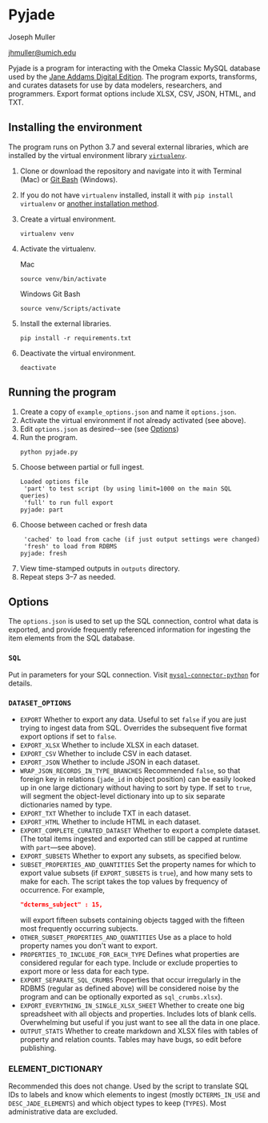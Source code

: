 # Pyjade

Joseph Muller

jhmuller@umich.edu

Pyjade is a program for interacting with the Omeka Classic MySQL database used by the [Jane Addams Digital Edition](https://github.com/joemull/pyjade/). The program exports, transforms, and curates datasets for use by data modelers, researchers, and programmers. Export format options include XLSX, CSV, JSON, HTML, and TXT.

## Installing the environment
The program runs on Python 3.7 and several external libraries, which are installed by the virtual environment library [`virtualenv`](https://pypi.org/project/virtualenv/).

1. Clone or download the repository and navigate into it with Terminal (Mac) or [Git Bash](https://gitforwindows.org/) (Windows).
2. If you do not have `virtualenv` installed, install it with `pip install virtualenv` or [another installation method](https://virtualenv.pypa.io/en/latest/installation.html).
3. Create a virtual environment.
    ```
    virtualenv venv
    ```
4. Activate the virtualenv.

    Mac
    ```
    source venv/bin/activate
    ```
    Windows Git Bash
    ```
    source venv/Scripts/activate
    ```

5. Install the external libraries.
    ```
    pip install -r requirements.txt
    ```
6. Deactivate the virtual environment.
    ```
    deactivate
    ```

## Running the program
1. Create a copy of `example_options.json` and name it `options.json`.
2. Activate the virtual environment if not already activated (see above).
3. Edit `options.json` as desired--see (see [Options](#Options))
4. Run the program.
    ```
    python pyjade.py
    ```
5. Choose between partial or full ingest.
    ```
    Loaded options file
     'part' to test script (by using limit=1000 on the main SQL queries)
     'full' to run full export
    pyjade: part
    ```
6. Choose between cached or fresh data
    ```
     'cached' to load from cache (if just output settings were changed)
     'fresh' to load from RDBMS
    pyjade: fresh
    ```
7. View time-stamped outputs in `outputs` directory.
8. Repeat steps 3–7 as needed.

## Options
The `options.json` is used to set up the SQL connection, control what data is exported, and provide frequently referenced information for ingesting the item elements from the SQL database.

### `SQL`
Put in parameters for your SQL connection. Visit [`mysql-connector-python`](https://github.com/mysql/mysql-connector-python) for details.

### `DATASET_OPTIONS`
* `EXPORT` Whether to export any data. Useful to set `false` if you are just trying to ingest data from SQL. Overrides the subsequent five format export options if set to `false`.
* `EXPORT_XLSX` Whether to include XLSX in each dataset.
* `EXPORT_CSV` Whether to include CSV in each dataset.
* `EXPORT_JSON` Whether to include JSON in each dataset.
* `WRAP_JSON_RECORDS_IN_TYPE_BRANCHES` Recommended `false`, so that foreign key in relations (`jade_id` in object position) can be easily looked up in one large dictionary without having to sort by type. If set to `true`, will segment the object-level dictionary into up to six separate dictionaries named by type.
* `EXPORT_TXT` Whether to include TXT in each dataset.
* `EXPORT_HTML` Whether to include HTML in each dataset.
* `EXPORT_COMPLETE_CURATED_DATASET` Whether to export a complete dataset. (The total items ingested and exported can still be capped at runtime with `part`—see above).
* `EXPORT_SUBSETS` Whether to export any subsets, as specified below.
* `SUBSET_PROPERTIES_AND_QUANTITIES` Set the property names for which to export value subsets (if `EXPORT_SUBSETS` is `true`), and how many sets to make for each. The script takes the top values by frequency of occurrence. For example,
  ```json
  "dcterms_subject" : 15,
  ```
  will export fifteen subsets containing objects tagged with the fifteen most frequently occurring subjects.
* `OTHER_SUBSET_PROPERTIES_AND_QUANTITIES` Use as a place to hold property names you don't want to export.
* `PROPERTIES_TO_INCLUDE_FOR_EACH_TYPE` Defines what properties are considered regular for each type. Include or exclude properties to export more or less data for each type.
* `EXPORT_SEPARATE_SQL_CRUMBS` Properties that occur irregularly in the RDBMS (regular as defined above) will be considered noise by the program and can be optionally exported as `sql_crumbs.xlsx`).
* `EXPORT_EVERYTHING_IN_SINGLE_XLSX_SHEET` Whether to create one big spreadsheet with all objects and properties. Includes lots of blank cells. Overwhelming but useful if you just want to see all the data in one place.
* `OUTPUT_STATS` Whether to create markdown and XLSX files with tables of property and relation counts. Tables may have bugs, so edit before publishing.

### ELEMENT_DICTIONARY
Recommended this does not change. Used by the script to translate SQL IDs to labels and know which elements to ingest (mostly `DCTERMS_IN_USE` and `DESC_JADE_ELEMENTS`) and which object types to keep (`TYPES`). Most administrative data are excluded.
